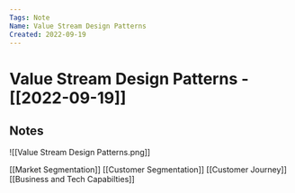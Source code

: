 ```yaml
---
Tags: Note
Name: Value Stream Design Patterns
Created: 2022-09-19
---
```

# Value Stream Design Patterns - [[2022-09-19]]
## Notes
![[Value Stream Design Patterns.png]]

[[Market Segmentation]]
[[Customer Segmentation]]
[[Customer Journey]]
[[Business and Tech Capabilties]]
